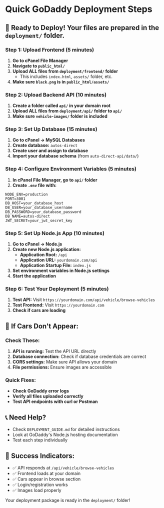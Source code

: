 # Quick GoDaddy Deployment Steps

## 🚀 Ready to Deploy! Your files are prepared in the `deployment/` folder.

### Step 1: Upload Frontend (5 minutes)
1. **Go to cPanel File Manager**
2. **Navigate to `public_html/`**
3. **Upload ALL files from `deployment/frontend/` folder**
   - This includes `index.html`, `assets/` folder, etc.
4. **Make sure `black.png` is in `public_html/assets/`**

### Step 2: Upload Backend API (10 minutes)
1. **Create a folder called `api/` in your domain root**
2. **Upload ALL files from `deployment/api/` folder to `api/`**
3. **Make sure `vehicle-images/` folder is included**

### Step 3: Set Up Database (15 minutes)
1. **Go to cPanel → MySQL Databases**
2. **Create database:** `autos-direct`
3. **Create user and assign to database**
4. **Import your database schema** (from `auto-direct-api/data/`)

### Step 4: Configure Environment Variables (5 minutes)
1. **In cPanel File Manager, go to `api/` folder**
2. **Create `.env` file with:**
```env
NODE_ENV=production
PORT=3001
DB_HOST=your_database_host
DB_USER=your_database_username
DB_PASSWORD=your_database_password
DB_NAME=autos-direct
JWT_SECRET=your_jwt_secret_key
```

### Step 5: Set Up Node.js App (10 minutes)
1. **Go to cPanel → Node.js**
2. **Create new Node.js application:**
   - **Application Root:** `/api`
   - **Application URL:** `yourdomain.com/api`
   - **Application Startup File:** `index.js`
3. **Set environment variables in Node.js settings**
4. **Start the application**

### Step 6: Test Your Deployment (5 minutes)
1. **Test API:** Visit `https://yourdomain.com/api/vehicle/browse-vehicles`
2. **Test Frontend:** Visit `https://yourdomain.com`
3. **Check if cars are loading**

## 🔧 If Cars Don't Appear:

### Check These:
1. **API is running:** Test the API URL directly
2. **Database connection:** Check if database credentials are correct
3. **CORS settings:** Make sure API allows your domain
4. **File permissions:** Ensure images are accessible

### Quick Fixes:
- **Check GoDaddy error logs**
- **Verify all files uploaded correctly**
- **Test API endpoints with curl or Postman**

## 📞 Need Help?
- Check `DEPLOYMENT_GUIDE.md` for detailed instructions
- Look at GoDaddy's Node.js hosting documentation
- Test each step individually

## 🎯 Success Indicators:
- ✅ API responds at `/api/vehicle/browse-vehicles`
- ✅ Frontend loads at your domain
- ✅ Cars appear in browse section
- ✅ Login/registration works
- ✅ Images load properly

Your deployment package is ready in the `deployment/` folder!
